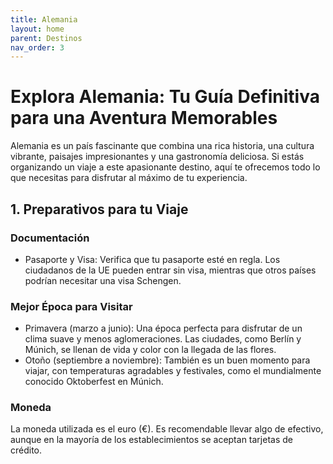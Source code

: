 ```yaml
---
title: Alemania
layout: home
parent: Destinos
nav_order: 3
---
```


# Explora Alemania: Tu Guía Definitiva para una Aventura Memorables

Alemania es un país fascinante que combina una rica historia, una cultura vibrante, paisajes impresionantes y una gastronomía deliciosa. Si estás organizando un viaje a este apasionante destino, aquí te ofrecemos todo lo que necesitas para disfrutar al máximo de tu experiencia.

## 1. Preparativos para tu Viaje

### Documentación
- Pasaporte y Visa: Verifica que tu pasaporte esté en regla. Los ciudadanos de la UE pueden entrar sin visa, mientras que otros países podrían necesitar una visa Schengen.

### Mejor Época para Visitar
- Primavera (marzo a junio): Una época perfecta para disfrutar de un clima suave y menos aglomeraciones. Las ciudades, como Berlín y Múnich, se llenan de vida y color con la llegada de las flores.
- Otoño (septiembre a noviembre): También es un buen momento para viajar, con temperaturas agradables y festivales, como el mundialmente conocido Oktoberfest en Múnich.
  
### Moneda
La moneda utilizada es el euro (€). Es recomendable llevar algo de efectivo, aunque en la mayoría de los establecimientos se aceptan tarjetas de crédito.

